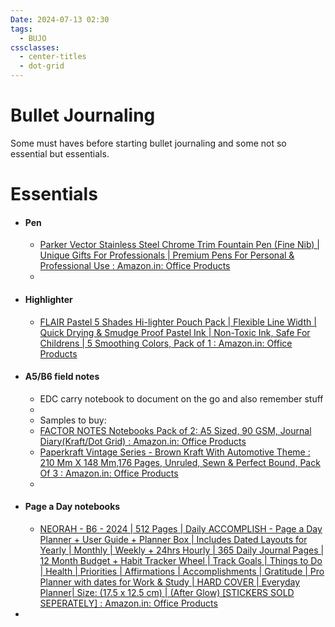 ```yaml
---
Date: 2024-07-13 02:30
tags:
  - BUJO
cssclasses:
  - center-titles
  - dot-grid
---
```

# Bullet Journaling

Some must haves before starting bullet journaling and some not so essential but essentials.

# Essentials

- #### Pen
	- [Parker Vector Stainless Steel Chrome Trim Fountain Pen (Fine Nib) | Unique Gifts For Professionals | Premium Pens For Personal & Professional Use : Amazon.in: Office Products](https://www.amazon.in/Parker-Vector-Fountain-Stainless-Steel/dp/B00LM4SJWO/ref=sr_1_10?crid=3JEF1HBHP6YT3&dib=eyJ2IjoiMSJ9.PQjADnI-lYLsYDDBIX9cOcPKYR20qlmPqo3FtsWsuC8kj-0eLRZHg6NIJ3BD6rIeQApLO1lxOEgrb__76pjW8q5r4qZUdNmzGCXvs4fHXWxKYPJMQiQ_0VfvFPb32bKB5fIlelFJypWBOvbPn_njyGSbVQx9VLtjtfzsiY6bRiJS_liAKDv03wwZNrT6pTphJ31K5t8kgL-GcqASc8O29L_W5k8NVpS8w_rAYAsvp8BkXEHSKt4G8tZwEHK33qdWB0oMNMvNI5oVLZc1B3WEIw5QW8s6NEMik-rKFsUyOSE.2PApqeWA2kt6x0O8fiTKO-1Ipzm_yYVNNp4gVWLslO4&dib_tag=se&keywords=fountain%2Bpen&qid=1720820145&sprefix=fountain%2Bpe%2Caps%2C294&sr=8-10&th=1)
	- 

- #### Highlighter
	- [FLAIR Pastel 5 Shades Hi-lighter Pouch Pack | Flexible Line Width | Quick Drying & Smudge Proof Pastel Ink | Non-Toxic Ink, Safe For Childrens | 5 Smoothing Colors, Pack of 1 : Amazon.in: Office Products](https://www.amazon.in/FLAIR-Hi-lighter-Non-Toxic-Childrens-Smoothing/dp/B0C7NTPCWQ/ref=sr_1_5?crid=FT3HD0ETLOP3&dib=eyJ2IjoiMSJ9.yG1Qk-2FBKtFU2gIwXwh2GhAFmuZaCYjnOmQyFr2aVGaC-9u0yj9IkUwT9k0bXSxTtLTZWI_053FtkyLEevoUuRJr4uWOx6in84Z_CrKOc47gO7AQDmWPJly7bPwoWsXdm_yv50ZP1RWlE9aUCEoxEU3l3RUq1mAifGLVuQFgv580yxiMIchZA1XJofDMhEiZWeGBczxcMwCDFO2Ctihi8uTBcz1r1AdFW-Z9u4DZYQGEcGTybWjKfv_AY2WLQqMMEnscai2cRbZv9Go_MSE_92-ZEvALTZSuqluA2IS_Yc.-q0CqJ3T4gDPioNO91GZrj60K9az8TE59eQCYHpFXIo&dib_tag=se&keywords=highlighter+pen&qid=1720820057&sprefix=highlighter+pen%2Caps%2C284&sr=8-5)


- #### A5/B6 field notes
	- EDC carry notebook to document on the go and also remember stuff
	- 
	- Samples to buy: 
	- [FACTOR NOTES Notebooks Pack of 2: A5 Sized, 90 GSM, Journal Diary(Kraft/Dot Grid) : Amazon.in: Office Products](https://www.amazon.in/FACTOR-NOTES-Notebooks-Pack-Journal/dp/B0819ZRXV3/ref=sr_1_7?crid=2Y8RZZC7D2CFN&dib=eyJ2IjoiMSJ9.QmVFZC0rbu8brp-3Zdg2r9bhYUEMQ6GWvE4NpKUXuaLlrG3112cf6XDAUzXkFKenFaxRn3MJs49cmKHVoyghyeJ45PaKNcra0mmj1Tl2VRtubr5YF3G-pBGd0cz6j78DzDpjGK8J_Ot8wvGVz9EVslhDnS4RX79I7K0EY7VYVVUcj29NZ4t8JdOPrchv_3DkVGoGgBJXDcNlipVG2z4QuSEhDaR96Q9WD5PzoSLixK2HtKhHf7sVmv-k6rAmSMKhrBWzA4gE6N8MQ8I3twRC7P0dIMJS5S3JJqvvEEFHi7c.EjQ2GN6BjMM8WSkFxctOuNbJzpZmBmj8P4E0YBRcE1U&dib_tag=se&keywords=midori%2Bnotebook&qid=1720817810&refinements=p_n_feature_two_browse-bin%3A28174553031&rnid=28174551031&s=office&sprefix=midori%2Bnotebook%2Caps%2C291&sr=1-7&th=1)
	- [Paperkraft Vintage Series - Brown Kraft With Automotive Theme : 210 Mm X 148 Mm,176 Pages, Unruled, Sewn & Perfect Bound, Pack Of 3 : Amazon.in: Office Products](https://www.amazon.in/dp/B0B34F6RNN?ref=cm_sw_r_apan_dp_4NKQ9WNC67BXWV592EKX_1&ref_=cm_sw_r_apan_dp_4NKQ9WNC67BXWV592EKX_1&social_share=cm_sw_r_apan_dp_4NKQ9WNC67BXWV592EKX_1&starsLeft=1&skipTwisterOG=2&th=1)
	- 


- #### Page a Day notebooks
	- [NEORAH - B6 - 2024 | 512 Pages | Daily ACCOMPLISH - Page a Day Planner + User Guide + Planner Box | Includes Dated Layouts for Yearly | Monthly | Weekly + 24hrs Hourly | 365 Daily Journal Pages | 12 Month Budget + Habit Tracker Wheel | Track Goals | Things to Do | Health | Priorities | Affirmations | Accomplishments | Gratitude | Pro Planner with dates for Work & Study | HARD COVER | Everyday Planner| Size: (17.5 x 12.5 cm) | (After Glow) [STICKERS SOLD SEPERATELY] : Amazon.in: Office Products](https://www.amazon.in/NEORAH-ACCOMPLISH-Customisable-Affirmations-Accomplishments/dp/B0BLRKVX35/ref=sr_1_11?crid=1INR0TIK6P1V3&dib=eyJ2IjoiMSJ9.MbVSpEeYh4CBBMXz6BHa8RvsqyAPhdFxDbfbeLO5sD8cLyKEZ84VokPAsLND8B0-tZB2d6HazI_mQgO0LOHOJfu9iLmA02DbLnXbBnbcWZodk5e_jnJYdz6-CIehp1eo9htP8ekVcKlQ_kY6ardaZdCfQqh3aY3OJV7D9R9g20gT7NBqwee6zUJTuPCIIe8D52iPvVPUvJKYr6c3hP_n5UqPaWZGri7Km50iBUZyQKlXGrq-d2srb7CzxNLB9vBfID127SmfEC0uejhh9paDL5IPFFUZHMydSGzNMGvEfug.fomyEymux0tt5iMTbPB0nBCJl8oNaySt5E1pXqextjk&dib_tag=se&keywords=page%2Ba%2Bday&qid=1720819998&sprefix=page%2Ba%2Bda%2Caps%2C275&sr=8-11&th=1)


- 
